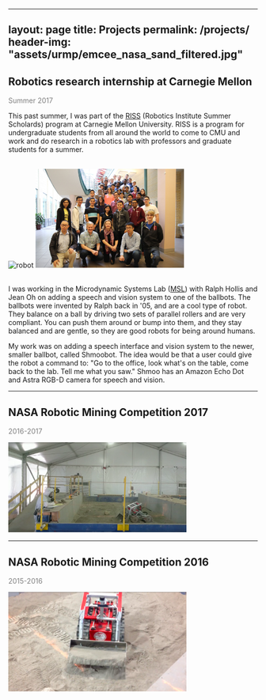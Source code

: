 
---
layout: page
title: Projects
permalink: /projects/
header-img: "assets/urmp/emcee_nasa_sand_filtered.jpg"
---

## Robotics research internship at Carnegie Mellon
<span style="color: grey">Summer 2017</span>


This past summer, I was part of the [RISS] (Robotics Institute Summer
Scholards) program at Carnegie Mellon University.  RISS is a program for
undergraduate students from all around the world to come to CMU and work and
do research in a robotics lab with professors and graduate students for a summer.

<br>
<div style="margin: auto;">
    <img src="/assets/riss/little_and_big.jpg" alt="robot" height="200">
    <img src="/assets/riss/cohort.jpg" alt="robot" height="200">
</div>
<br>

I was working in the Microdynamic Systems Lab ([MSL][msl]) with Ralph Hollis
and Jean Oh on adding a speech and vision system to one of the ballbots.  The
ballbots were invented by Ralph back in '05, and are a cool type of robot.
They balance on a ball by driving two sets of parallel rollers and are
very compliant. You can push them around or bump into them, and they stay
balanced and are gentle, so they are good robots for being around humans.


My work was on adding a speech interface and vision system to the newer, smaller
ballbot, called Shmoobot.  The idea would be that a user could give the robot a
command to: "Go to the office, look what's on the table, come back to the lab.
Tell me what you saw."  Shmoo has an Amazon Echo Dot and Astra RGB-D camera
for speech and vision.  

---

## NASA Robotic Mining Competition 2017
<span style="color: grey">2016-2017</span>

<img src="/assets/urmp/emcee_2017.png" alt="robot" width="360">

---
## NASA Robotic Mining Competition 2016
<span style="color: grey">2015-2016</span>

<img src="/assets/urmp/emcee_2016.png" alt="robot" width="360">



[ballbots]: http://www.msl.ri.cmu.edu/projects/ballbot/
[software]: https://github.com/utahrobotics/usr_ws/tree/kinetic-devel/src
[paper]: /assets/urmp/se_paper_2017.pdf
[3rd]: /assets/urmp/plaque.jpg
[nasa]: https://www.nasa.gov/offices/education/centers/kennedy/technology/nasarmc/about
[club]: https://utahrobotics.github.io/
[msl]: http://www.msl.ri.cmu.edu
[RISS]: http://riss.ri.cmu.edu
